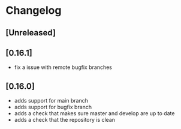 <!--

All notable changes to this project will be documented in this file.

The format is based on [Keep a Changelog](https://keepachangelog.com/en/1.0.0/), and this project adheres to [Semantic Versioning](https://semver.org/spec/v2.0.0.html).

Lines should be no longer than 180 characters.
Change log entries should be formulated in the imperative present tense.

-->

# Changelog

## [Unreleased]

## [0.16.1]

* fix a issue with remote bugfix branches

## [0.16.0]

* adds support for main branch
* adds support for bugfix branch
* adds a check that makes sure master and develop are up to date
* adds a check that the repository is clean
